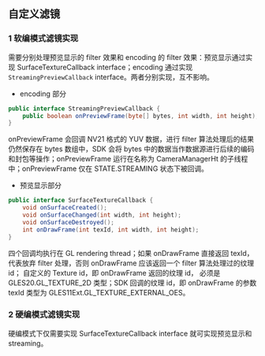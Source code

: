## 自定义滤镜

### 1 软编模式滤镜实现

需要分别处理预览显示的 filter 效果和 encoding 的 filter 效果：预览显示通过实现 SurfaceTextureCallback interface；encoding 通过实现 `StreamingPreviewCallback` interface。两者分别实现，互不影响。

* encoding 部分

``` java
public interface StreamingPreviewCallback {
    public boolean onPreviewFrame(byte[] bytes, int width, int height);
}
```

onPreviewFrame 会回调 NV21 格式的 YUV 数据，进行 filter 算法处理后的结果仍然保存在 bytes 数组中，SDK 会将 bytes 中的数据当作数据源进行后续的编码和封包等操作；onPreviewFrame 运行在名称为 CameraManagerHt 的子线程中；onPreviewFrame 仅在 STATE.STREAMING 状态下被回调。
* 预览显示部分

``` java
public interface SurfaceTextureCallback {
    void onSurfaceCreated();
    void onSurfaceChanged(int width, int height);
    void onSurfaceDestroyed();
    int onDrawFrame(int texId, int width, int height);
}
```

四个回调均执行在 GL rendering thread；如果 onDrawFrame 直接返回 texId，代表放弃 filter 处理，否则 onDrawFrame 应该返回一个 filter 算法处理过的纹理 id； 自定义的 Texture id，即 onDrawFrame 返回的纹理 id， 必须是 GLES20.GL_TEXTURE_2D 类型；SDK 回调的纹理 id，即 onDrawFrame 的参数 texId 类型为 GLES11Ext.GL_TEXTURE_EXTERNAL_OES。

### 2 硬编模式滤镜实现

硬编模式下仅需要实现 SurfaceTextureCallback interface 就可实现预览显示和 streaming。
